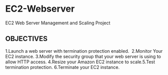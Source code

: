 # EC2-Webserver
EC2 Web Server Management and Scaling Project

## **OBJECTIVES**
 1.Launch a web server with termination protection enabled.
 ​
 2.Monitor Your EC2 instance.​
 3.Modify the security group that your web server is using to allow HTTP access.​
 4.Resize your Amazon EC2 instance to scale.​
 5.Test termination protection.​
 6.Terminate your EC2 instance.​
​

​
